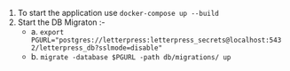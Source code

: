 1. To start the application use ```docker-compose up --build```
2. Start the DB Migraton :-
    - a. ```export PGURL="postgres://letterpress:letterpress_secrets@localhost:5432/letterpress_db?sslmode=disable"```
    - b. ```migrate -database $PGURL -path db/migrations/ up```
